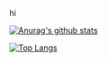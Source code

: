 hi

[![Anurag's github stats](https://github-readme-stats.vercel.app/api?username=Arthurs-code&show_icons=true&theme=dark)](https://github.com/anuraghazra/github-readme-stats)

[![Top Langs](https://github-readme-stats.vercel.app/api/top-langs/?username=Arthurs-code&theme=dark)](https://github.com/anuraghazra/github-readme-stats)
